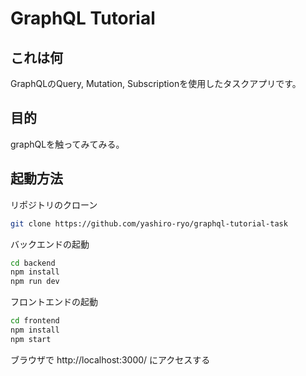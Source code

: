 # GraphQL Tutorial

## これは何

GraphQLのQuery, Mutation, Subscriptionを使用したタスクアプリです。

## 目的

graphQLを触ってみてみる。

## 起動方法

リポジトリのクローン

```bash
git clone https://github.com/yashiro-ryo/graphql-tutorial-task
```

バックエンドの起動

```bash
cd backend
npm install
npm run dev
```

フロントエンドの起動
```bash
cd frontend
npm install
npm start
```

ブラウザで http://localhost:3000/ にアクセスする